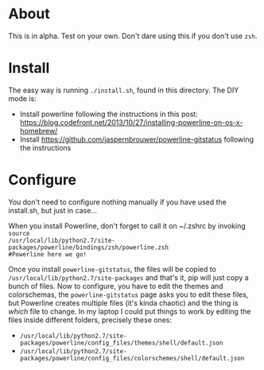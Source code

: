 # About

This is in alpha. Test on your own. Don't dare using this if you don't use <code>zsh</code>.

# Install

The easy way is running <code>./install.sh</code>, found in this directory. The DIY mode is:

- Install powerline following the instructions in this post: https://blog.codefront.net/2013/10/27/installing-powerline-on-os-x-homebrew/
- Install https://github.com/jaspernbrouwer/powerline-gitstatus following the instructions

# Configure

You don't need to configure nothing manually if you have used the install.sh, but just in case...

When you install Powerline, don't forget to call it on ~/.zshrc by invoking <code>source /usr/local/lib/python2.7/site-packages/powerline/bindings/zsh/powerline.zsh #Powerline here we go!</code>

Once you install <code>powerline-gitstatus</code>, the files will be copied to <code>/usr/local/lib/python2.7/site-packages</code> and that's it, pip will just copy a bunch of files. Now to configure, you have to edit the themes and colorschemas, the <code>powerline-gitstatus</code> page asks you to edit these files, but Powerline creates multiple files (it's kinda chaotic) and the thing is *which* file to change. In my laptop I could put things to work by editing the files inside different folders, precisely these ones:  

- <code>/usr/local/lib/python2.7/site-packages/powerline/config_files/themes/shell/default.json</code>
- <code>/usr/local/lib/python2.7/site-packages/powerline/config_files/colorschemes/shell/default.json</code>

